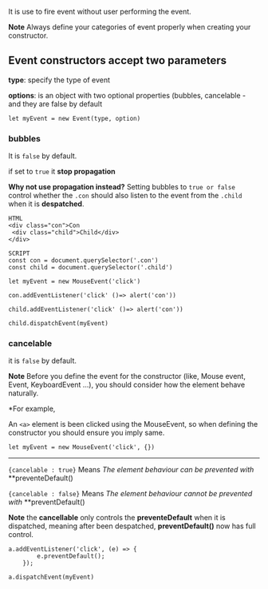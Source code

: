 It is use to fire event without user performing the event.

**Note** Always define your categories of event properly when creating your constructor.

## Event constructors accept two parameters

**type**: specify the type of event

**options**: is an object with two optional properties (bubbles, cancelable - and they are false by default

`let myEvent = new Event(type, option)`

### bubbles

It is `false` by default.

if set to `true` it **stop propagation**

**Why not use propagation instead?**
Setting bubbles to `true or false` control whether the `.con` should also listen to the event from the `.child` when it is **despatched**.


```
HTML
<div class="con">Con
 <div class="child">Child</div>
</div>

SCRIPT
const con = document.querySelector('.con')
const child = document.querySelector('.child')

let myEvent = new MouseEvent('click')

con.addEventListener('click' ()=> alert('con'))

child.addEventListener('click' ()=> alert('con'))

child.dispatchEvent(myEvent)
```

### cancelable

it is `false` by default.

**Note** Before you define the event for the constructor (like, Mouse event, Event, KeyboardEvent ...), you should consider how the element behave naturally.

*For example,

An `<a>` element is been clicked using the MouseEvent, so when defining the constructor you should ensure you imply same.

```
let myEvent = new MouseEvent('click', {})
```
___

`{cancelable : true}`
Means 
*The element behaviour can be prevented with* **preventeDefault()

`{cancelable : false}`
Means
*The element behaviour cannot be prevented with* **preventDefault()

**Note** the **cancellable** only controls the **preventeDefault** when it is dispatched, meaning after been despatched, **preventDefault()** now has full control.

```
a.addEventListener('click', (e) => {
        e.preventDefault();
    });

a.dispatchEvent(myEvent)
```

